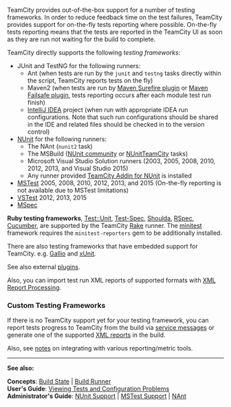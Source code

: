 [//]: # (title: Testing Frameworks)
[//]: # (auxiliary-id: Testing Frameworks)
TeamCity provides out\-of\-the\-box support for a number of testing frameworks. In order to reduce feedback time on the test failures, TeamCity provides support for on\-the\-fly tests reporting where possible. On\-the\-fly tests reporting means that the tests are reported in the TeamCity UI as soon as they are run not waiting for the build to complete.

 

TeamCity directly supports the following _testing frameworks_:
* JUnit and TestNG for the following runners: 
     * Ant (when tests are run by the `junit` and `testng` tasks directly within the script, TeamCity reports tests on the fly)
     * Maven2 (when tests are run by [Maven Surefire plugin](http://maven.apache.org/plugins/maven-surefire-plugin/) or [Maven Failsafe plugin](http://maven.apache.org/surefire/maven-failsafe-plugin/integration-test-mojo.html), tests reporting occurs after each module test run finish)
     * [IntelliJ IDEA](intellij-idea-project.md) project (when run with appropriate IDEA run configurations. Note that such run configurations should be shared in the IDE and related files should be checked in to the version control)
* [NUnit](nunit-support.md) for the following runners: 
     * The NAnt (`nunit2` task)
     * The MSBuild ([NUnit community](http://msbuildtasks.tigris.org/) or [NUnitTeamCity](nunit-for-msbuild.md) tasks)
     * Microsoft Visual Studio Solution runners (2003, 2005, 2008, 2010, 2012, 2013, and Visual Studio 2015)
     * Any runner provided [TeamCity Addin for NUnit](teamcity-addin-for-nunit.md) is installed
* [MSTest](mstest-support.md) 2005, 2008, 2010, 2012, 2013, and 2015 (On\-the\-fly reporting is not available due to MSTest limitations)
* [VSTest](visual-studio-tests.md) 2012, 2013, 2015
* [MSpec](mspec.md)

__Ruby testing frameworks__, [Test::Unit](http://ruby-doc.org/stdlib/libdoc/test/unit/rdoc/classes/Test/Unit.html), [Test-Spec](http://search.cpan.org/~philip/Test-Spec-0.48/lib/Test/Spec.pm), [Shoulda](http://github.com/thoughtbot/shoulda), [RSpec](http://rspec.info/), [Cucumber](http://cukes.info), are supported by the TeamCity [Rake](rake.md) runner. The [minitest](https://rubygems.org/gems/minitest) framework requires the `minitest-reporters` gem to be additionally installed.

There are also testing frameworks that have embedded support for TeamCity. e.g. [Gallio](net-testing-frameworks-support.md) and [xUnit](net-testing-frameworks-support.md).

See also external [plugins](https://plugins.jetbrains.com/teamcity). 

Also, you can import test run XML reports of supported formats with [XML Report Processing](xml-report-processing.md).

### Custom Testing Frameworks

If there is no TeamCity support yet for your testing framework, you can report tests progress to TeamCity from the build via [service messages](build-script-interaction-with-teamcity.md) or generate one of the supported [XML reports](xml-report-processing.md) in the build.

Also, see [notes](how-to.md) on integrating with various reporting/metric tools.





 __  __

__See also:__



__Concepts__: [Build State](build-state.md) | [Build Runner](build-runner.md)  
__User's Guide__: [Viewing Tests and Configuration Problems](viewing-tests-and-configuration-problems.md)  
__Administrator's Guide__: [NUnit Support](nunit-support.md) | [MSTest Support](mstest-support.md) | [NAnt](nant.md)
